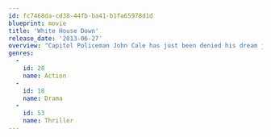 ```yaml
---
id: fc7468da-cd38-44fb-ba41-b1fa65978d1d
blueprint: movie
title: 'White House Down'
release_date: '2013-06-27'
overview: "Capitol Policeman John Cale has just been denied his dream job with the Secret Service of protecting President James Sawyer. Not wanting to let down his little girl with the news, he takes her on a tour of the White House, when the complex is overtaken by a heavily armed paramilitary group. Now, with the nation's government falling into chaos and time running out, it's up to Cale to save the president, his daughter, and the country."
genres:
  -
    id: 28
    name: Action
  -
    id: 18
    name: Drama
  -
    id: 53
    name: Thriller
---
```

